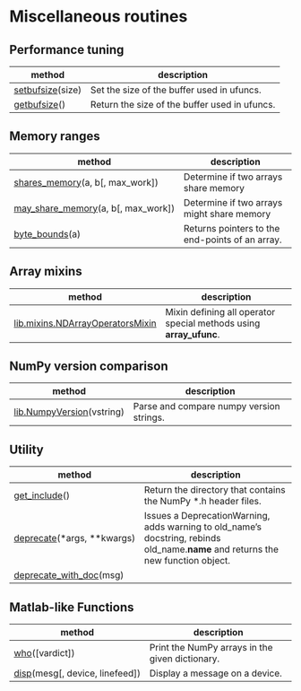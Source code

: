 # Miscellaneous routines

## Performance tuning

method | description
---|---
[setbufsize](generated/numpy.setbufsize.html#numpy.setbufsize)(size) | Set the size of the buffer used in ufuncs.
[getbufsize](generated/numpy.getbufsize.html#numpy.getbufsize)() | Return the size of the buffer used in ufuncs.

## Memory ranges

method | description
---|---
[shares_memory](generated/numpy.shares_memory.html#numpy.shares_memory)(a, b[, max_work]) | Determine if two arrays share memory
[may_share_memory](generated/numpy.may_share_memory.html#numpy.may_share_memory)(a, b[, max_work]) | Determine if two arrays might share memory
[byte_bounds](generated/numpy.byte_bounds.html#numpy.byte_bounds)(a) | Returns pointers to the end-points of an array.

## Array mixins

method | description
---|---
[lib.mixins.NDArrayOperatorsMixin](generated/numpy.lib.mixins.NDArrayOperatorsMixin.html#numpy.lib.mixins.NDArrayOperatorsMixin) | Mixin defining all operator special methods using __array_ufunc__.

## NumPy version comparison

method | description
---|---
[lib.NumpyVersion](generated/numpy.lib.NumpyVersion.html#numpy.lib.NumpyVersion)(vstring) | Parse and compare numpy version strings.

## Utility

method | description
---|---
[get_include](generated/numpy.get_include.html#numpy.get_include)() | Return the directory that contains the NumPy *.h header files.
[deprecate](generated/numpy.deprecate.html#numpy.deprecate)(\*args, \*\*kwargs) | Issues a DeprecationWarning, adds warning to old_name’s docstring, rebinds old_name.__name__ and returns the new function object.
[deprecate_with_doc](generated/numpy.deprecate_with_doc.html#numpy.deprecate_with_doc)(msg) | 

## Matlab-like Functions

method | description
---|---
[who](generated/numpy.who.html#numpy.who)([vardict]) | Print the NumPy arrays in the given dictionary.
[disp](generated/numpy.disp.html#numpy.disp)(mesg[, device, linefeed]) | Display a message on a device.